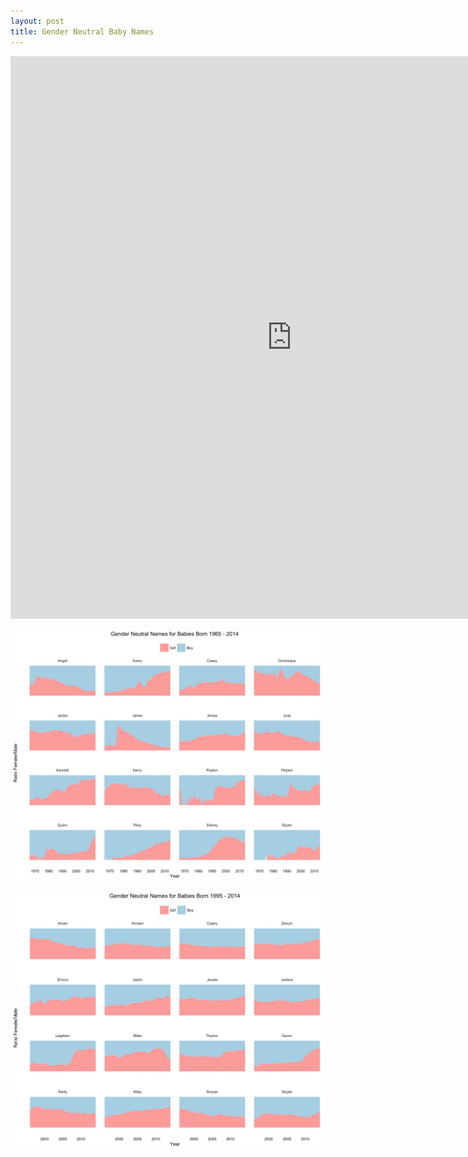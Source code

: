 ```yaml
---
layout: post
title: Gender Neutral Baby Names
---
```



<iframe 
src="https://apapiu.shinyapps.io/baby_names/" 
style="border: none; width: 900px; height: 900px">
</iframe>


![](/img/babynames1965.jpg)

![](/img/babynames1995.jpg)

